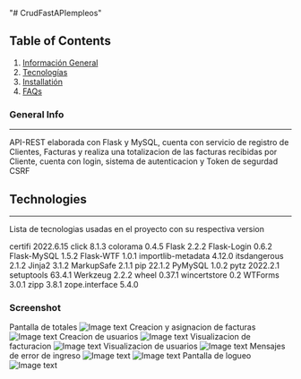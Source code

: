 "# CrudFastAPIempleos" 
## Table of Contents
1. [Información General](#general-info)
2. [Tecnologías](#technologies)
3. [Installatión](#installation)
4. [FAQs](#faqs)
### General Info
***
API-REST elaborada con Flask y MySQL, cuenta con servicio de registro de Clientes, Facturas y realiza una totalizacion de las facturas recibidas por Cliente, cuenta con login, sistema de autenticacion y Token de segurdad CSRF
## Technologies
***
Lista de tecnologias usadas en el proyecto con su respectiva version

certifi            2022.6.15
click              8.1.3
colorama           0.4.5
Flask              2.2.2
Flask-Login        0.6.2
Flask-MySQL        1.5.2
Flask-WTF          1.0.1
importlib-metadata 4.12.0
itsdangerous       2.1.2
Jinja2             3.1.2
MarkupSafe         2.1.1
pip                22.1.2
PyMySQL            1.0.2
pytz               2022.2.1
setuptools         63.4.1
Werkzeug           2.2.2
wheel              0.37.1
wincertstore       0.2
WTForms            3.0.1
zipp               3.8.1
zope.interface     5.4.0

### Screenshot
Pantalla de totales
![Image text](https://i.ibb.co/jJbfj7S/screencapture-127-0-0-1-5000-totales-5-2022-09-17-16-24-45.png)
Creacion y asignacion de facturas
![Image text](https://i.ibb.co/9wXF73y/screencapture-127-0-0-1-5000-facturas-create-2022-09-17-16-24-03.png)
Creacion de usuarios
![Image text](https://i.ibb.co/34G2Zn3/screencapture-127-0-0-1-5000-create-2022-09-17-16-23-45.png)
Visualizacion de facturacion
![Image text](https://i.ibb.co/5GQ6VvM/screencapture-127-0-0-1-5000-facturas-2022-09-17-16-23-08.png)
Visualizacion de usuarios
![Image text](https://i.ibb.co/xs21c4n/screencapture-127-0-0-1-5000-clientes-2022-09-17-16-22-46.png)
Mensajes de error de ingreso
![Image text](https://i.ibb.co/z64BTfX/screencapture-127-0-0-1-5000-login-2022-09-17-16-22-24.png)
![Image text](https://i.ibb.co/jD1Q7KT/screencapture-127-0-0-1-5000-login-2022-09-17-16-22-07.png)
Pantalla de logueo
![Image text](https://i.ibb.co/0f5sg2M/screencapture-127-0-0-1-5000-login-2022-09-17-16-21-42.png)

